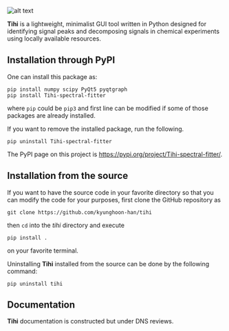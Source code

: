 ![alt text](https://raw.githubusercontent.com/kyunghoon-han/tihi/main/logo_small.png)

**Tihi** is a lightweight, minimalist GUI tool written in Python designed for identifying signal peaks and decomposing signals in chemical experiments using locally available resources.

## Installation through PyPI

One can install this package as:
```
pip install numpy scipy PyQt5 pyqtgraph 
pip install Tihi-spectral-fitter
```
where `pip` could be `pip3` and first line can be modified if some of those packages are already installed.

If you want to remove the installed package, run the following.
```
pip uninstall Tihi-spectral-fitter
```

The PyPI page on this project is https://pypi.org/project/Tihi-spectral-fitter/.

## Installation from the source

If you want to have the source code in your favorite directory so that you can modify the code for your purposes, first clone the GitHub repository as
```
git clone https://github.com/kyunghoon-han/tihi
```
then `cd` into the *tihi* directory and execute
```
pip install .
```
on your favorite terminal.

Uninstalling **Tihi** installed from the source can be done by the following command:
```
pip uninstall tihi
```

## Documentation
**Tihi** documentation is constructed but under DNS reviews.
